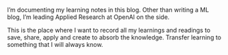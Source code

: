 
I’m documenting my learning notes in this blog. Other than writing a ML blog, I’m leading Applied Research at OpenAI on the side.

This is the place where I want to record all my learnings and readings to save, share, apply and create to absorb the knowledge. Transfer learning to something that I will always know. 
